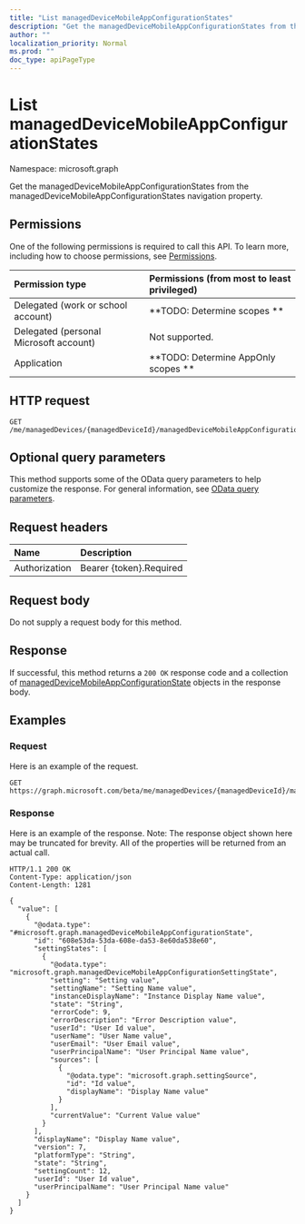 ```yaml
---
title: "List managedDeviceMobileAppConfigurationStates"
description: "Get the managedDeviceMobileAppConfigurationStates from the managedDeviceMobileAppConfigurationStates navigation property."
author: ""
localization_priority: Normal
ms.prod: ""
doc_type: apiPageType
---
```


# List managedDeviceMobileAppConfigurationStates

Namespace: microsoft.graph

Get the managedDeviceMobileAppConfigurationStates from the managedDeviceMobileAppConfigurationStates navigation property.

## Permissions
One of the following permissions is required to call this API. To learn more, including how to choose permissions, see [Permissions](/concepts/permissions-reference.md).

|Permission type|Permissions (from most to least privileged)|
|:---|:---|
|Delegated (work or school account)|**TODO: Determine scopes **|
|Delegated (personal Microsoft account)|Not supported.|
|Application|**TODO: Determine AppOnly scopes **|

## HTTP request
<!-- {
  "blockType": "ignored"
}
-->
``` http
GET /me/managedDevices/{managedDeviceId}/managedDeviceMobileAppConfigurationStates
```

## Optional query parameters
This method supports some of the OData query parameters to help customize the response. For general information, see [OData query parameters](/graph/query-parameters).

## Request headers
|Name|Description|
|:---|:---|
|Authorization|Bearer {token}.Required|

## Request body
Do not supply a request body for this method.

## Response
If successful, this method returns a `200 OK` response code and a collection of [managedDeviceMobileAppConfigurationState](../resources/manageddevicemobileappconfigurationstate.md) objects in the response body.

## Examples

### Request
Here is an example of the request.
<!-- {
  "blockType": "request",
  "name": "get_manageddevicemobileappconfigurationstate"
}
-->
``` http
GET https://graph.microsoft.com/beta/me/managedDevices/{managedDeviceId}/managedDeviceMobileAppConfigurationStates
```

### Response
Here is an example of the response. Note: The response object shown here may be truncated for brevity. All of the properties will be returned from an actual call.
<!-- {
  "blockType": "response",
  "truncated": true,
  "@odata.type": "collection(microsoft.graph.manageddevicemobileappconfigurationstate)"
}
-->
``` http
HTTP/1.1 200 OK
Content-Type: application/json
Content-Length: 1281

{
  "value": [
    {
      "@odata.type": "#microsoft.graph.managedDeviceMobileAppConfigurationState",
      "id": "608e53da-53da-608e-da53-8e60da538e60",
      "settingStates": [
        {
          "@odata.type": "microsoft.graph.managedDeviceMobileAppConfigurationSettingState",
          "setting": "Setting value",
          "settingName": "Setting Name value",
          "instanceDisplayName": "Instance Display Name value",
          "state": "String",
          "errorCode": 9,
          "errorDescription": "Error Description value",
          "userId": "User Id value",
          "userName": "User Name value",
          "userEmail": "User Email value",
          "userPrincipalName": "User Principal Name value",
          "sources": [
            {
              "@odata.type": "microsoft.graph.settingSource",
              "id": "Id value",
              "displayName": "Display Name value"
            }
          ],
          "currentValue": "Current Value value"
        }
      ],
      "displayName": "Display Name value",
      "version": 7,
      "platformType": "String",
      "state": "String",
      "settingCount": 12,
      "userId": "User Id value",
      "userPrincipalName": "User Principal Name value"
    }
  ]
}
```

